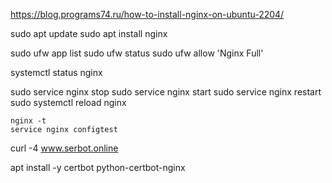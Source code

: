 https://blog.programs74.ru/how-to-install-nginx-on-ubuntu-2204/


sudo apt update
sudo apt install nginx

sudo ufw app list
sudo ufw status
sudo ufw allow 'Nginx Full'

systemctl status nginx

sudo service nginx stop
sudo service nginx start
sudo service nginx restart
sudo systemctl reload nginx


```
nginx -t 
service nginx configtest

```
curl -4 www.serbot.online


apt install -y certbot python-certbot-nginx
